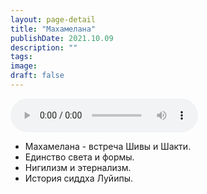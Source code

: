 ```yaml
---
layout: page-detail
title: "Махамелана"
publishDate: 2021.10.09
description: ""
tags:
image:
draft: false
---
```


<audio title="2021.10.09 - Махамелана.mp3" src="/upload/iblock/9ba/9bae2278a293addc8316f016d397b6d1.mp3" controls=""></audio>

* Махамелана - встреча Шивы и Шакти.
* Единство света и формы.
* Нигилизм и этернализм.
* История сиддха Луйипы.

  
